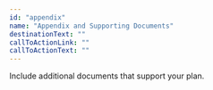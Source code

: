 ```yaml
---
id: "appendix"
name: "Appendix and Supporting Documents"
destinationText: ""
callToActionLink: ""
callToActionText: ""
---
```


Include additional documents that support your plan.